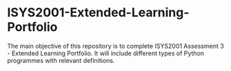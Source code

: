 # ISYS2001-Extended-Learning-Portfolio
The main objective of this repository is to complete ISYS2001 Assessment 3 - Extended Learning Portfolio. It will include different types of Python programmes with relevant definitions. 
